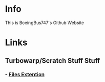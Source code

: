 # Info
This is BoeingBus747's Github Website
# Links
## Turbowarp/Scratch Stuff Stuff
### - [Files Extention](https://boeingbus747.github.io/Scratch-Projects/Turbowarp/Extentions/Files/index.html)
